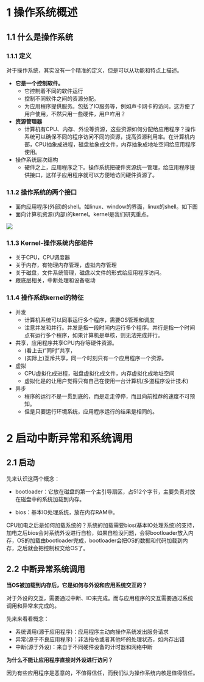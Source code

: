 # 1 操作系统概述

## 1.1 什么是操作系统

### 1.1.1 定义

对于操作系统，其实没有一个精准的定义，但是可以从功能和特点上描述。

* **它是一个控制软件。** 
  * 它控制着不同的软件运行
  * 控制不同软件之间的资源分配。
  * 为应用程序提供服务。包括了IO服务等，例如声卡网卡的访问。这方便了用户使用，不然只用一些硬件，用户咋用？
* **资源管理器**
  * 计算机有CPU、内存、外设等资源，这些资源如何分配给应用程序？操作系统可以确保不同的程序访问不同的资源，提高资源利用率。在计算机内部，CPU抽象成进程，磁盘抽象成文件，内存抽象成地址空间给应用程序使用。
* 操作系统层次结构
  * 硬件之上，应用程序之下。操作系统把硬件资源统一管理，给应用程序提供接口，这样子应用程序就可以方便地访问硬件资源了。

### 1.1.2 操作系统的两个接口

* 面向应用程序(外部)的shell。如linux、window的界面，linux的shell。如下图
* 面向计算机资源(内部)的kernel。kernel是我们研究重点。

![](https://gitee.com/weifagan/MyPic/raw/master/img/os.png)

### 1.1.3 Kernel-操作系统内部组件

* 关于CPU，CPU调度器
* 关于内存，有物理内存管理，虚拟内存管理
* 关于磁盘，文件系统管理，磁盘以文件的形式给应用程序访问。
* 跟底层相关，中断处理和设备驱动

### 1.1.4 操作系统kernel的特征

* 并发
  * 计算机系统可以同事运行多个程序，需要OS管理和调度
  * 注意并发和并行。并发是指一段时间内运行多个程序。并行是指一个时间点有运行多个程序，如果计算机是单核，则无法完成并行。
* 共享，应用程序共享CPU内存等硬件资源。
  * (看上去)“同时”共享，
  * (实际上)互斥共享，同一个时刻只有一个应用程序一个资源。
* 虚拟
  * CPU虚拟化成进程，磁盘虚拟化成文件，内存虚拟化成地址空间
  * 虚拟化是的让用户觉得只有自己在使用一台计算机(多道程序设计技术)
* 异步
  * 程序的运行不是一贯到底的，而是走走停停，而且向前推荐的速度不可预知。
  * 但是只要运行环境系统，应用程序运行的结果是相同的。

# 2 启动中断异常和系统调用

## 2.1 启动

先来认识这两个概念：

* bootloader：它放在磁盘的第一个主引导扇区，占512个字节，主要负责对放在磁盘中的系统加载到内存。

* bios：基本IO处理系统，放在内存RAM中。

CPU加电之后是如何加载系统的？系统的加载需要bios(基本IO处理系统)的支持，加电之后bios会对系统外设进行自检，如果自检没问题，会将bootloader放入内存，OS的加载由bootloader完成，bootloader会把OS的数据和代码加载到内存，之后就会把控制权交给OS了。

## 2.2 中断异常系统调用

**当OS被加载到内存后，它是如何与外设和应用系统交互的？**

对于外设的交互，需要通过中断、IO来完成。而与应用程序的交互需要通过系统调用和异常来完成的。

先来来看看概念：

* 系统调用(源于应用程序)：应用程序主动向操作系统发出服务请求
* 异常(源于不良应用程序)：非法指令或者其他坏的处理状态，如内存出错
* 中断(源于外设)：来自于不同硬件设备的计时器和网络中断



**为什么不能让应用程序直接对外设进行访问？**

因为有些应用程序是恶意的，不值得信任，而我们认为操作系统内核是值得信任。



